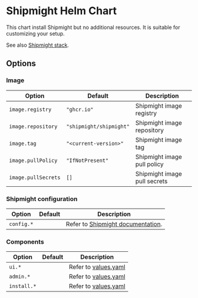 # Shipmight Helm Chart

This chart install Shipmight but no additional resources. It is suitable for customizing your setup.

See also [Shipmight stack](../shipmight-stack/README.md).

## Options

### Image

| Option              | Default                 | Description                  |
| ------------------- | ----------------------- | ---------------------------- |
| `image.registry`    | `"ghcr.io"`             | Shipmight image registry     |
| `image.repository`  | `"shipmight/shipmight"` | Shipmight image repository   |
| `image.tag`         | `"<current-version>"`   | Shipmight image tag          |
| `image.pullPolicy`  | `"IfNotPresent"`        | Shipmight image pull policy  |
| `image.pullSecrets` | `[]`                    | Shipmight image pull secrets |

### Shipmight configuration

| Option     | Default | Description                                                                           |
| ---------- | ------- | ------------------------------------------------------------------------------------- |
| `config.*` |         | Refer to [Shipmight documentation](https://shipmight.com/docs/configuring-shipmight). |

### Components

| Option      | Default | Description                         |
| ----------- | ------- | ----------------------------------- |
| `ui.*`      |         | Refer to [values.yaml](values.yaml) |
| `admin.*`   |         | Refer to [values.yaml](values.yaml) |
| `install.*` |         | Refer to [values.yaml](values.yaml) |
